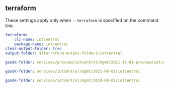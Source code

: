 
## terraform

These settings apply only when `--terraform` is specified on the command line.

``` yaml $(terraform)
terraform:
    cli-name: iotcentral
    package-name: iotcentral
clear-output-folder: true
output-folder: $(terraform-output-folder)/iotcentral
```

``` yaml $(tag) == 'package-preview-2021-11' && $(terraform)
gosdk-folder: services/preview/iotcentral/mgmt/2021-11-01-preview/iotcentral
```

``` yaml $(tag)=='package-2021-06' && $(terraform)
gosdk-folder: services/iotcentral/mgmt/2021-06-01/iotcentral
```

``` yaml $(tag)=='package-2018-09-01' && $(terraform)
gosdk-folder: services/iotcentral/mgmt/2018-09-01/iotcentral
```
